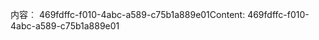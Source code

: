 <span data-ttu-id="4555e-101">内容︰ 469fdffc-f010-4abc-a589-c75b1a889e01</span><span class="sxs-lookup"><span data-stu-id="4555e-101">Content: 469fdffc-f010-4abc-a589-c75b1a889e01</span></span>